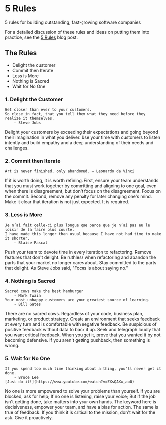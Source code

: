 # 5 Rules
5 rules for building outstanding, fast-growing software companies

For a detailed discussion of these rules and ideas on putting them into practice, see the [5 Rules](https://medium.com/the-future-started-yesterday/5-rules-44952a65f620) blog post.

## The Rules
- Delight the customer
- Commit then Iterate
- Less is More
- Nothing is Sacred
- Wait for No One

### 1. Delight the Customer
    Get closer than ever to your customers.
    So close in fact, that you tell them what they need before they realize it themselves. 
	    — Steve Jobs

Delight your customers by exceeding their expectations and going beyond their imagination in what you deliver. Use your time with customers to listen intently and build empathy and a deep understanding of their needs and challenges.

### 2. Commit then Iterate
    Art is never finished, only abandoned. — Leonardo da Vinci
    
If it is worth doing, it is worth refining. First, ensure your team understands that you must work together by committing and aligning to one goal, even when there is disagreement, but don't focus on the disagreement. Focus on the commit. Second, remove any penalty for later changing one's mind. Make it clear that iteration is not just expected. It is required.

### 3. Less is More
    Je n’ai fait celle-ci plus longue que parce que je n’ai pas eu le loisir de la faire plus courte.
    I have made this longer than usual because I have not had time to make it shorter.
        — Blaise Pascal

Push your team to devote time in every iteration to refactoring. Remove features that don't delight. Be ruthless when refactoring and abandon the parts that your market no longer cares about. Stay committed to the parts that delight. As Steve Jobs said, "Focus is about saying no."

### 4. Nothing is Sacred
    Sacred cows make the best hamburger 
	    - Mark Twain
    Your most unhappy customers are your greatest source of learning. 
	    - Bill Gates

There are no sacred cows. Regardless of your code, business plan, marketing, or product strategy. Create an environment that seeks feedback at every turn and is comfortable with negative feedback. Be suspicious of positive feedback without data to back it up. Seek and telegraph loudly that you want critical feedback. When you get it, prove that you wanted it by not becoming defensive. If you aren't getting pushback, then something is wrong.

### 5. Wait for No One
    If you spend too much time thinking about a thing, you'll never get it done. 
	    - Bruce Lee
    [Just do it!](https://www.youtube.com/watch?v=ZXsQAXx_ao0)

No one is more empowered to solve your problems than yourself. If you are blocked, ask for help; If no one is listening, raise your voice; But if the job isn't getting done, take matters into your own hands. The keyword here is decisiveness, empower your team, and have a bias for action. The same is true of feedback. If you think it is critical to the mission, don't wait for the ask. Give it proactively.
